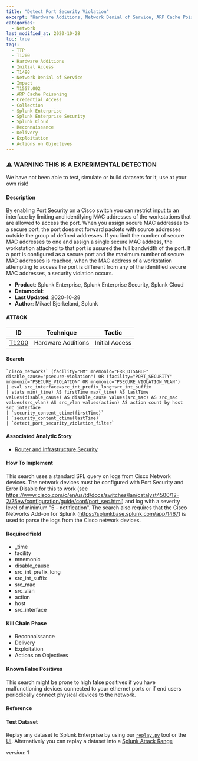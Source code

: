 ```yaml
---
title: "Detect Port Security Violation"
excerpt: "Hardware Additions, Network Denial of Service, ARP Cache Poisoning"
categories:
  - Network
last_modified_at: 2020-10-28
toc: true
tags:
  - TTP
  - T1200
  - Hardware Additions
  - Initial Access
  - T1498
  - Network Denial of Service
  - Impact
  - T1557.002
  - ARP Cache Poisoning
  - Credential Access
  - Collection
  - Splunk Enterprise
  - Splunk Enterprise Security
  - Splunk Cloud
  - Reconnaissance
  - Delivery
  - Exploitation
  - Actions on Objectives
---
```


### ⚠️ WARNING THIS IS A EXPERIMENTAL DETECTION
We have not been able to test, simulate or build datasets for it, use at your own risk!


#### Description

By enabling Port Security on a Cisco switch you can restrict input to an interface by limiting and identifying MAC addresses of the workstations that are allowed to access the port. When you assign secure MAC addresses to a secure port, the port does not forward packets with source addresses outside the group of defined addresses. If you limit the number of secure MAC addresses to one and assign a single secure MAC address, the workstation attached to that port is assured the full bandwidth of the port. If a port is configured as a secure port and the maximum number of secure MAC addresses is reached, when the MAC address of a workstation attempting to access the port is different from any of the identified secure MAC addresses, a security violation occurs.

- **Product**: Splunk Enterprise, Splunk Enterprise Security, Splunk Cloud
- **Datamodel**: 
- **Last Updated**: 2020-10-28
- **Author**: Mikael Bjerkeland, Splunk


#### ATT&CK

| ID          | Technique   | Tactic       |
| ----------- | ----------- |--------------|
| [T1200](https://attack.mitre.org/techniques/T1200/) | Hardware Additions | Initial Access || [T1498](https://attack.mitre.org/techniques/T1498/) | Network Denial of Service | Impact || [T1557.002](https://attack.mitre.org/techniques/T1557/002/) | ARP Cache Poisoning | Credential Access, Collection |


#### Search

```
`cisco_networks` (facility="PM" mnemonic="ERR_DISABLE" disable_cause="psecure-violation") OR (facility="PORT_SECURITY" mnemonic="PSECURE_VIOLATION" OR mnemonic="PSECURE_VIOLATION_VLAN") 
| eval src_interface=src_int_prefix_long+src_int_suffix 
| stats min(_time) AS firstTime max(_time) AS lastTime values(disable_cause) AS disable_cause values(src_mac) AS src_mac values(src_vlan) AS src_vlan values(action) AS action count by host src_interface 
| `security_content_ctime(firstTime)` 
| `security_content_ctime(lastTime)` 
| `detect_port_security_violation_filter`
```

#### Associated Analytic Story
* [Router and Infrastructure Security](_stories/router_and_infrastructure_security)


#### How To Implement
This search uses a standard SPL query on logs from Cisco Network devices. The network devices must be configured with Port Security and Error Disable for this to work (see https://www.cisco.com/c/en/us/td/docs/switches/lan/catalyst4500/12-2/25ew/configuration/guide/conf/port_sec.html) and log with a severity level of minimum &#34;5 - notification&#34;. The search also requires that the Cisco Networks Add-on for Splunk (https://splunkbase.splunk.com/app/1467) is used to parse the logs from the Cisco network devices.

#### Required field
* _time
* facility
* mnemonic
* disable_cause
* src_int_prefix_long
* src_int_suffix
* src_mac
* src_vlan
* action
* host
* src_interface


#### Kill Chain Phase
* Reconnaissance
* Delivery
* Exploitation
* Actions on Objectives


#### Known False Positives
This search might be prone to high false positives if you have malfunctioning devices connected to your ethernet ports or if end users periodically connect physical devices to the network.




#### Reference


#### Test Dataset
Replay any dataset to Splunk Enterprise by using our [`replay.py`](https://github.com/splunk/attack_data#using-replaypy) tool or the [UI](https://github.com/splunk/attack_data#using-ui).
Alternatively you can replay a dataset into a [Splunk Attack Range](https://github.com/splunk/attack_range#replay-dumps-into-attack-range-splunk-server)



_version_: 1